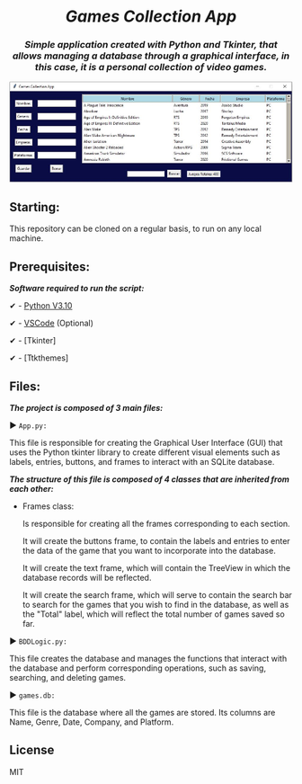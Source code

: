 <h1 align="center">
  <em>
  Games Collection App
  </em>
</h1>

<h3 align="center">
  <em>
Simple application created with Python and Tkinter, that allows managing a database through a graphical interface, in this case, it is a personal collection of video games.
  </em>
</h3>

<p align="center">
 <img src="https://github.com/KrysNIN/Games_Collection_App/blob/master/Captura.JPG?raw=true" 
</p>

## Starting:

This repository can be cloned on a regular basis, to run on any local machine.

## Prerequisites:

***Software required to run the script:***

✔ - [Python V3.10](https://www.python.org/downloads/)

✔ - [VSCode](https://code.visualstudio.com/) (Optional)

✔ - [Tkinter]

✔ - [Ttkthemes]

## Files:

***The project is composed of 3 main files:***

▶ ```App.py:``` 

This file is responsible for creating the Graphical User Interface (GUI) that uses the Python tkinter library to create different visual elements such as labels, entries, buttons, and frames to interact with an SQLite database.

***The structure of this file is composed of 4 classes that are inherited from each other:***

- Frames class: 

  Is responsible for creating all the frames corresponding to each section.

  It will create the buttons frame, to contain the labels and entries to enter the data of the game that you want to incorporate into the database.

  It will create the text frame, which will contain the TreeView in which the database records will be reflected.

  It will create the search frame, which will serve to contain the search bar to search for the games that you wish to find in the database, as well as the "Total" label, which will reflect the total number of games saved so far.



▶ ```BDDLogic.py:```

This file creates the database and manages the functions that interact with the database and perform corresponding operations, such as saving, searching, and deleting games.

▶ ```games.db:```

This file is the database where all the games are stored. Its columns are Name, Genre, Date, Company, and Platform.

## License

MIT
